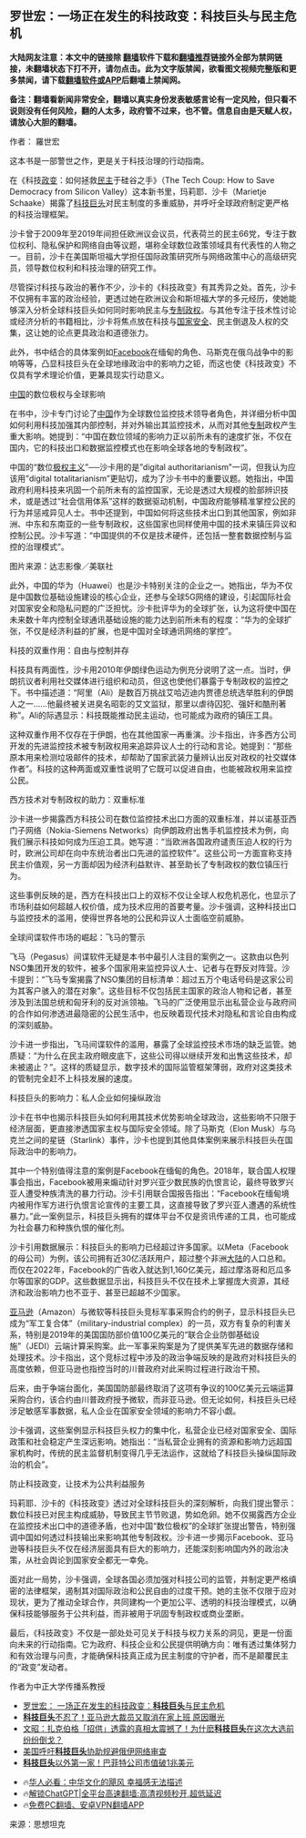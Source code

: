  <!-- 面包屑导航 --> <h2>罗世宏：一场正在发生的科技政变：科技巨头与民主危机</h2> <p class="notice"><b>大陆网友注意：本文中的链接除 <a href="https://github.com/bannedbook/fanqiang" >翻墙</a>软件下载和<a href="https://github.com/killgcd/justmysocks/blob/master/README.md">翻墙推荐</a>链接外全部为禁网链接，未翻墙状态下打不开，请勿点击。此为文字版禁闻，欲看图文视频完整版和更多禁闻，请下载<a href="https://github.com/bannedbook/fanqiang">翻墙软件或APP</a>后翻墙上禁闻网。</p><p>备注：翻墙看新闻非常安全，翻墙以真实身份发表敏感言论有一定风险，但只看不说则没有任何风险，翻的人太多，政府管不过来，也不管。信息自由是天赋人权，请放心大胆的翻墙。</b></p>  <div class="entry"> <p>作者： 羅世宏</p> <p>这本书是一部警世之作，更是关于科技治理的行动指南。</p> <p>在《科技<a href="https://www.bannedbook.org/bnews/tag/%e6%94%bf%e5%8f%98/" class="st_tag internal_tag" rel="tag" title="标签 政变 下的日志">政变</a>：如何拯救<a href="https://www.bannedbook.org/bnews/tag/%e6%b0%91%e4%b8%bb/" class="st_tag internal_tag" rel="tag" title="标签 民主 下的日志">民主</a>于硅谷之手》（The Tech Coup: How to Save Democracy from Silicon Valley）这本新书里，玛莉耶．沙卡（Marietje Schaake）揭露了<a href="https://www.bannedbook.org/bnews/tag/%E7%A7%91%E6%8A%80%E5%B7%A8%E5%A4%B4/" class="st_tag internal_tag" rel="tag" title="标签 科技巨头 下的日志">科技巨头</a>对民主制度的多重威胁，并呼吁全球政府制定更严格的科技治理框架。</p> <p>沙卡曾于2009年至2019年间担任欧洲议会议员，代表荷兰的民主66党，专注于数位权利、隐私保护和网络自由等议题，堪称全球数位政策领域具有代表性的人物之一。目前，沙卡在美国斯坦福大学担任国际政策研究所与网络政策中心的高级研究员，领导数位权利和科技治理的研究工作。</p> <p>尽管探讨科技与政治的著作不少，沙卡的《科技政变》有其秀异之处。首先，沙卡不仅拥有丰富的政治经验，更透过她在欧洲议会和斯坦福大学的多元经历，使她能够深入分析全球科技巨头如何同时影响民主与<a href="https://www.bannedbook.org/bnews/tag/%E4%B8%93%E5%88%B6%E6%94%BF%E6%9D%83/" class="st_tag internal_tag" rel="tag" title="标签 专制政权 下的日志">专制政权</a>。与其他专注于技术性讨论或经济分析的书籍相比，沙卡将焦点放在科技与<a href="https://www.bannedbook.org/bnews/tag/%e5%9b%bd%e5%ae%b6%e5%ae%89%e5%85%a8/" class="st_tag internal_tag" rel="tag" title="标签 国家安全 下的日志">国家安全</a>、民主倒退及人权的交集，这让她的论点更具政治和道德张力。</p> <p>此外，书中结合的具体案例如<a href="https://www.bannedbook.org/bnews/tag/facebook/" class="st_tag internal_tag" rel="tag" title="标签 Facebook 下的日志">Facebook</a>在缅甸的角色、马斯克在俄乌战争中的影响等等，凸显科技巨头在全球地缘政治中的影响力之钜，而这也使《科技政变》不仅具有学术理论价值，更兼具现实行动意义。</p> <p><span class='wp_keywordlink_affiliate'><a href="https://www.bannedbook.org/" title="中国" target="_blank">中国</a></span>的数位极权与全球影响</p> <p>在书中，沙卡专门讨论了<a href="https://www.bannedbook.org/bnews/tag/%E4%B8%AD%E5%9B%BD/" class="st_tag internal_tag" rel="tag" title="标签 中国 下的日志">中国</a>作为全球数位监控技术领导者角色，并详细分析中国如何利用科技加强其内部控制，并对外输出其监控技术，从而对其他<a href="https://www.bannedbook.org/bnews/tag/%E4%B8%93%E5%88%B6/" class="st_tag internal_tag" rel="tag" title="标签 专制 下的日志">专制</a>政权产生重大影响。她提到：“中国在数位领域的影响力正以前所未有的速度扩张，不仅在国内，它的科技出口和数据监控模式也在影响全球各地的专制政权”。</p>  <p>中国的“数位<span class='wp_keywordlink'><a href="https://www.bannedbook.org/forum2/topic223.html" title="极权主义与现代民主" target="_blank">极权主义</a></span>”──沙卡用的是&#8221;digital authoritarianism&#8221;一词，但我认为应该用&#8221;digital totalitarianism&#8221;更贴切，成为了沙卡书中的重要议题。她指出，中国政府利用科技来巩固一个前所未有的监控国家，无论是透过大规模的脸部辨识技术，或是透过“社会信用体系”这样的数据驱动机制，中国政府能够精准掌控公民的行为并惩戒异见人士。书中还提到，中国如何将这些技术出口到其他国家，例如非洲、中东和东南亚的一些专制政权，这些国家也同样使用中国的技术来镇压异议和控制公民。沙卡写道：“中国提供的不仅是技术硬件，还包括一整套数据控制与监控的治理模式”。</p> <p>图片来源：达志影像／美联社</p> <p>此外，中国的华为（Huawei）也是沙卡特别关注的企业之一。她指出，华为不仅是中国数位基础设施建设的核心企业，还参与全球5G网络的建设，引起国际社会对国家安全和隐私问题的广泛担忧。沙卡批评华为的全球扩张，认为这将使中国在未来数十年内控制全球通讯基础设施的能力达到前所未有的程度：“华为的全球扩张，不仅是经济利益的扩展，也是中国对全球通讯网络的掌控”。</p> <p>科技的双重作用：自由与控制并存</p> <p>科技具有两面性，沙卡用2010年伊朗绿色运动为例充分说明了这一点。当时，伊朗抗议者利用社交媒体进行组织和动员，但这也使他们暴露于专制政权的监控之下。书中描述道：“阿里（Ali）是数百万挑战艾哈迈迪内贾德总统选举胜利的伊朗人之一……他最终被关进臭名昭彰的艾文监狱，那里以虐待囚犯、强奸和酷刑著称”。Ali的际遇显示：科技既能推动民主运动，也可能成为政府的镇压工具。</p> <p>这种双重作用不仅存在于伊朗，也在其他国家一再重演。沙卡指出，许多西方公司开发的先进监控技术被专制政权用来追踪异议人士的行动和言论。她提到：“那些原本用来检测垃圾邮件的技术，却帮助了国家武装力量辨认出反对政权的社交媒体作者”。科技的这种两面或双重性说明了它既可以促进自由，也能被政权用来监控公民。</p> <p>西方技术对专制政权的助力：双重标准</p> <p>沙卡进一步揭露西方科技公司在数位监控技术出口方面的双重标准，并以诺基亚西门子网络（Nokia-Siemens Networks）向伊朗政府出售手机监控技术为例，向我们展示科技如何成为压迫工具。她写道：“当欧洲各国政府谴责压迫人权的行为时，欧洲公司却在向中东统治者出口先进的监控软件”。这些公司一方面宣称支持民主价值观，另一方面却因为经济利益默许、甚至助长了专制政权的数位镇压行为。</p>  <p>这些事例反映的是，西方在科技出口上的双标不仅让全球人权危机恶化，也显示了市场利益如何超越人权价值，成为技术应用的首要考量。沙卡强调，这种科技出口与监控技术的滥用，使得世界各地的公民和异议人士面临空前威胁。</p> <p>全球间谍软件市场的崛起：飞马的警示</p> <p>飞马（Pegasus）间谍软件无疑是本书中最引人注目的案例之一。这款由以色列NSO集团开发的软件，被多个国家用来监控异议人士、记者与在野反对阵营。沙卡提到：“飞马专案揭露了NSO集团的目标清单：超过五万个电话号码是这家公司为其客户骇入的潜在对象”。这些目标不仅包括民主国家的政治人物和记者，甚至涉及到法国总统和匈牙利的反对派领袖。飞马的广泛使用显示出私营企业与政府间的合作如何渗透进最隐密的公民生活中，也反映着现代技术对隐私和言论自由构成的深刻威胁。</p> <p>沙卡进一步指出，飞马间谍软件的滥用，暴露了全球监控技术市场的缺乏监管。她质疑：“为什么在民主政府眼皮底下，这些公司得以继续开发和出售这些技术，却未被遏止？”。这样的质疑显示，数字技术的国际监管框架薄弱，政府对这类技术的管制完全赶不上科技发展的速度。</p> <p>科技巨头的影响力：私人企业如何操纵政治</p> <p>沙卡在书中也揭示科技巨头如何利用其技术优势影响全球政治，这些影响不只限于经济层面，更直接渗透国家主权与国际安全领域。除了马斯克（Elon Musk）与乌克兰之间的星链（Starlink）事件，沙卡也提到其他具体案例来展示科技巨头在国际政治中的影响力。</p> <p>其中一个特别值得注意的案例是Facebook在缅甸的角色。2018年，联合国人权理事会指出，Facebook被用来煽动针对罗兴亚少数民族的仇恨言论，最终导致罗兴亚人遭受种族清洗的暴力行动。沙卡引用联合国报告指出：“Facebook在缅甸境内被用作军方进行仇恨言论宣传的主要工具，这直接导致了罗兴亚人遭遇的系统性暴力。”此一案例显示，科技巨头拥有的媒体平台不仅是资讯传递的工具，也可能成为社会暴力和种族仇恨的催化剂。</p> <p>沙卡引用数据展示：科技巨头的影响力已经超过许多国家。以Meta（Facebook的母公司）为例，该公司拥有近30亿活跃用户，超过整个非洲<span class='wp_keywordlink_affiliate'><a href="https://www.bannedbook.org/" title="大陆" target="_blank">大陆</a></span>的人口总和。而仅在2022年，Facebook的广告收入就达到1,160亿美元，超过摩洛哥和厄瓜多尔等国家的GDP。这些数据显示出，科技巨头不仅在技术上掌握庞大资源，其经济和政治影响力也不亚于、甚至已超越不少国家。</p>  <p><a href="https://www.bannedbook.org/bnews/tag/%e4%ba%9a%e9%a9%ac%e9%80%8a/" class="st_tag internal_tag" rel="tag" title="标签 亚马逊 下的日志">亚马逊</a>（Amazon）与微软等科技巨头竞标军事采购合约的例子，显示科技巨头已成为“军工复合体”（military-industrial complex）的一员，双方有复杂的利害关系，特别是2019年的美国国防部价值100亿美元的“联合企业防御基础设施”（JEDI）云端计算采购案。此一军事采购案是为了提供美军先进的数据存储和处理技术。沙卡指出，这个竞标过程中涉及的政治争端反映的是政府对科技巨头的高度依赖，但亚马逊也指控当时的川普政府对此采购过程进行政治干预。</p> <p>后来，由于争端台面化，美国国防部最终取消了这项有争议的100亿美元云端运算采购合约，该合约由川普政府授予微软，而非亚马逊。但无论如何，科技巨头已经涉足敏感军事数据，私人企业在国家安全领域的影响力不容小觑。</p> <p>沙卡强调，这些案例显示科技巨头权力的集中化，私营企业已经对国家安全、国际政策和社会稳定产生深远影响。她指出：“当私营企业拥有的资源和影响力远超国家机构时，传统的民主监督机制变得几乎无法运作，这就给了科技巨头操纵国际政治的机会”。</p> <p>防止科技政变，让技术为公共利益服务</p> <p>玛莉耶．沙卡的《科技政变》透过对全球科技巨头的深刻解析，向我们提出警示：数位科技已对民主构成威胁，导致民主节节败退，势如危卵。她不仅揭露西方企业在监控技术出口中的道德矛盾，也对中国“数位极权”的全球扩张提出警告，特别强调中国如何透过科技输出来影响其他专制政权。沙卡进一步揭示Facebook、亚马逊等科技巨头不仅在经济层面具有巨大的影响力，还能深刻影响国内外的政治决策，从社会舆论到国家安全都无一幸免。</p> <p>面对此一局势，沙卡强调，全球各国必须加强对科技公司的监管，并制定更严格缜密的法律框架，遏制其对国际政治和公民自由的过度干预。她的主张不仅限于应对现状，更为了推动全球合作，共同建构一个更加公平、透明的科技治理模式，以确保科技能够服务于公共利益，而非被用于巩固专制政权或商业垄断。</p> <p>最后，《科技政变》不仅是一部处处可见关于科技与权力关系的洞见，更是一份面向未来的行动指南。它为政府、科技企业和公民提供明确方向：唯有透过集体努力和有效治理与问责，才能确保科技真正成为民主制度的守护者，而不是颠覆民主的“政变”发动者。</p> <p>作者为中正大学传播系教授</p>  <!--<div id="taboola-mid-1"></div>--><ul class='op-related-articles' title='相关阅读'> <li><a href='https://www.bannedbook.org/bnews/baitai/20241012/2100930.html' target='_blank'>罗世宏： 一场正在发生的科技政变：<b>科技巨头</b>与民主危机</a></li> <li><a href='https://www.bannedbook.org/bnews/cnnews/20240917/2089957.html' target='_blank'><b>科技巨头</b>不忍了！亚马逊大裁员又取消在家上班 原因曝光</a></li> <li><a href='https://www.bannedbook.org/bnews/comments/20240909/2085897.html' target='_blank'>文昭：扎克伯格「招供」透露的真相太震撼了！为什麽<b>科技巨头</b>在这次大选前纷纷倒戈？</a></li> <li><a href='https://www.bannedbook.org/bnews/itnews/20240907/2085398.html' target='_blank'>美国呼吁<b>科技巨头</b>协助规避俄伊网络审查</a></li> <li><a href='https://www.bannedbook.org/bnews/cnnews/20240829/2080637.html' target='_blank'><b>科技巨头</b>以外第一家！巴菲特公司市值破1兆美元</a></li> </ul> <ul class="texttj"> <!--<li>🔥<a href="https://www.bannedbook.org/bnews/ssgc/20230219/1850782.html" target="_blank">法国犹太老板：神告诉我们，只有一位中国人能救人类</a></li>--> <li>🔥<a href="https://www.bannedbook.org/bnews/comments/20220220/1694796.html" target="_blank">华人必看：中华文化的飓风 幸福感无法描述</a></li> <li>🔥<a href="https://github.com/bannedbook/fanqiang/wiki/V2ray%E6%9C%BA%E5%9C%BA" target="_blank">解锁ChatGPT|全平台高速翻墙:高清视频秒开,超低延迟</a></li> <li>🔥<a href="https://github.com/bannedbook/fanqiang/wiki/%E7%A6%81%E9%97%BB%E7%BD%91%E5%AE%89%E5%8D%93%E7%BF%BB%E5%A2%99%E6%96%B0%E9%97%BBAPP" target="_blank">免费PC翻墙、安卓VPN翻墙APP</a></li> </ul><p class="src-info">来源：思想坦克 </p><a name='sharetosocial'></a> <div style="margin-bottom:5px;padding-bottom:5px;clear:both"> <div id="archive-pix-1" class="banner-ads"> <!-- AuctionX Display platform tag START --> <div id="27602x728x90x621x_ADSLOT1" clicktrack="%%CLICK_URL_ESC%%"></div>  <!-- AuctionX Display platform tag END --> </div> <div id="archive-pix-2" class="banner-ads"> <!-- AuctionX Display platform tag START --> <div id="27556x300x250x621x_ADSLOT1" clicktrack="%%CLICK_URL_ESC%%" style="margin:0 auto;text-align:center"></div>  <!-- AuctionX Display platform tag END --> </div> </div>  <div id="archive-pix-1" class="banner-ads"> <!-- AuctionX Display platform tag START --> <div id="27603x728x90x621x_ADSLOT1" clicktrack="%%CLICK_URL_ESC%%"></div>  <!-- AuctionX Display platform tag END --> </div> </div><!--END ENTRY--> 